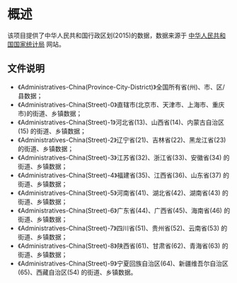 # 概述

该项目提供了中华人民共和国行政区划(2015)的数据，数据来源于 [中华人民共和国国家统计局](http://www.stats.gov.cn/tjsj/tjbz/tjyqhdmhcxhfdm/2015/index.html) 网站。

## 文件说明

- 《Administratives-China(Province-City-District)》全国所有省(州)、市、区/县数据；
- 《Administratives-China(Street)-0》直辖市(北京市、天津市、上海市、重庆市)的街道、乡镇数据；
- 《Administratives-China(Street)-1》河北省(13)、山西省(14)、内蒙古自治区(15) 的街道、乡镇数据；
- 《Administratives-China(Street)-2》辽宁省(21)、吉林省(22)、黑龙江省(23) 的街道、乡镇数据；
- 《Administratives-China(Street)-3》江苏省(32)、浙江省(33)、安徽省(34) 的街道、乡镇数据；
- 《Administratives-China(Street)-4》福建省(35)、江西省(36)、山东省(37) 的街道、乡镇数据；
- 《Administratives-China(Street)-5》河南省(41)、湖北省(42)、湖南省(43) 的街道、乡镇数据；
- 《Administratives-China(Street)-6》广东省(44)、广西省(45)、海南省(46) 的街道、乡镇数据；
- 《Administratives-China(Street)-7》四川省(51)、贵州省(52)、云南省(53) 的街道、乡镇数据；
- 《Administratives-China(Street)-8》陕西省(61)、甘肃省(62)、青海省(63) 的街道、乡镇数据；
- 《Administratives-China(Street)-9》宁夏回族自治区(64)、新疆维吾尔自治区(65)、西藏自治区(54) 的街道、乡镇数据。
